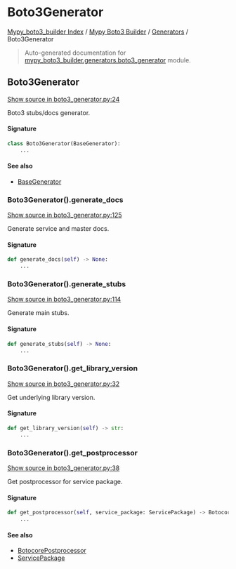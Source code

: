 # Boto3Generator

[Mypy_boto3_builder Index](../../README.md#mypy_boto3_builder-index) /
[Mypy Boto3 Builder](../index.md#mypy-boto3-builder) /
[Generators](./index.md#generators) /
Boto3Generator

> Auto-generated documentation for [mypy_boto3_builder.generators.boto3_generator](https://github.com/youtype/mypy_boto3_builder/blob/main/mypy_boto3_builder/generators/boto3_generator.py) module.

## Boto3Generator

[Show source in boto3_generator.py:24](https://github.com/youtype/mypy_boto3_builder/blob/main/mypy_boto3_builder/generators/boto3_generator.py#L24)

Boto3 stubs/docs generator.

#### Signature

```python
class Boto3Generator(BaseGenerator):
    ...
```

#### See also

- [BaseGenerator](./base_generator.md#basegenerator)

### Boto3Generator().generate_docs

[Show source in boto3_generator.py:125](https://github.com/youtype/mypy_boto3_builder/blob/main/mypy_boto3_builder/generators/boto3_generator.py#L125)

Generate service and master docs.

#### Signature

```python
def generate_docs(self) -> None:
    ...
```

### Boto3Generator().generate_stubs

[Show source in boto3_generator.py:114](https://github.com/youtype/mypy_boto3_builder/blob/main/mypy_boto3_builder/generators/boto3_generator.py#L114)

Generate main stubs.

#### Signature

```python
def generate_stubs(self) -> None:
    ...
```

### Boto3Generator().get_library_version

[Show source in boto3_generator.py:32](https://github.com/youtype/mypy_boto3_builder/blob/main/mypy_boto3_builder/generators/boto3_generator.py#L32)

Get underlying library version.

#### Signature

```python
def get_library_version(self) -> str:
    ...
```

### Boto3Generator().get_postprocessor

[Show source in boto3_generator.py:38](https://github.com/youtype/mypy_boto3_builder/blob/main/mypy_boto3_builder/generators/boto3_generator.py#L38)

Get postprocessor for service package.

#### Signature

```python
def get_postprocessor(self, service_package: ServicePackage) -> BotocorePostprocessor:
    ...
```

#### See also

- [BotocorePostprocessor](../postprocessors/botocore.md#botocorepostprocessor)
- [ServicePackage](../structures/service_package.md#servicepackage)



